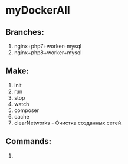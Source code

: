 # myDockerAll

## Branches:
1. nginx+php7+worker+mysql
2. nginx+php8+worker+mysql


## Make:
1. init
2. run
3. stop
4. watch
5. composer
6. cache
7. clearNetworks - Очистка созданных сетей.

## Commands:
1. 